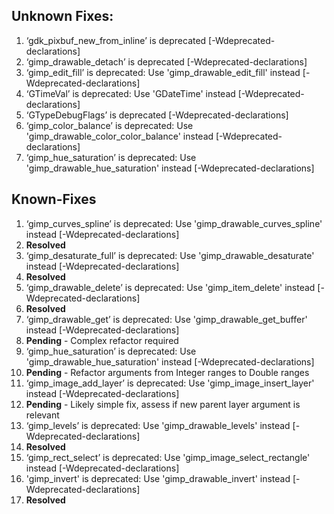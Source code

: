 ## Unknown Fixes:

1. ‘gdk_pixbuf_new_from_inline’ is deprecated [-Wdeprecated-declarations]
2. ‘gimp_drawable_detach’ is deprecated [-Wdeprecated-declarations]
3. ‘gimp_edit_fill’ is deprecated: Use 'gimp_drawable_edit_fill' instead [-Wdeprecated-declarations]
4. ‘GTimeVal’ is deprecated: Use 'GDateTime' instead [-Wdeprecated-declarations]
5. ‘GTypeDebugFlags’ is deprecated [-Wdeprecated-declarations]
6. ‘gimp_color_balance’ is deprecated: Use 'gimp_drawable_color_color_balance' instead [-Wdeprecated-declarations]
7. ‘gimp_hue_saturation’ is deprecated: Use 'gimp_drawable_hue_saturation' instead [-Wdeprecated-declarations]

## Known-Fixes

1. ‘gimp_curves_spline’ is deprecated: Use 'gimp_drawable_curves_spline' instead [-Wdeprecated-declarations]
  1. **Resolved**
2. ‘gimp_desaturate_full’ is deprecated: Use 'gimp_drawable_desaturate' instead [-Wdeprecated-declarations]
  1. **Resolved**
3. ‘gimp_drawable_delete’ is deprecated: Use 'gimp_item_delete' instead [-Wdeprecated-declarations]
  1. **Resolved**
4. ‘gimp_drawable_get’ is deprecated: Use 'gimp_drawable_get_buffer' instead [-Wdeprecated-declarations]
  1. **Pending** - Complex refactor required
5. ‘gimp_hue_saturation’ is deprecated: Use 'gimp_drawable_hue_saturation' instead [-Wdeprecated-declarations]
  1. **Pending** - Refactor arguments from Integer ranges to Double ranges
6. ‘gimp_image_add_layer’ is deprecated: Use 'gimp_image_insert_layer' instead [-Wdeprecated-declarations]
  1. **Pending** - Likely simple fix, assess if new parent layer argument is relevant
7. ‘gimp_levels’ is deprecated: Use 'gimp_drawable_levels' instead [-Wdeprecated-declarations]
  1. **Resolved**
8. ‘gimp_rect_select’ is deprecated: Use 'gimp_image_select_rectangle' instead [-Wdeprecated-declarations]
9. 'gimp_invert' is deprecated: Use 'gimp_drawable_invert' instead [-Wdeprecated-declarations]
  1. **Resolved**
